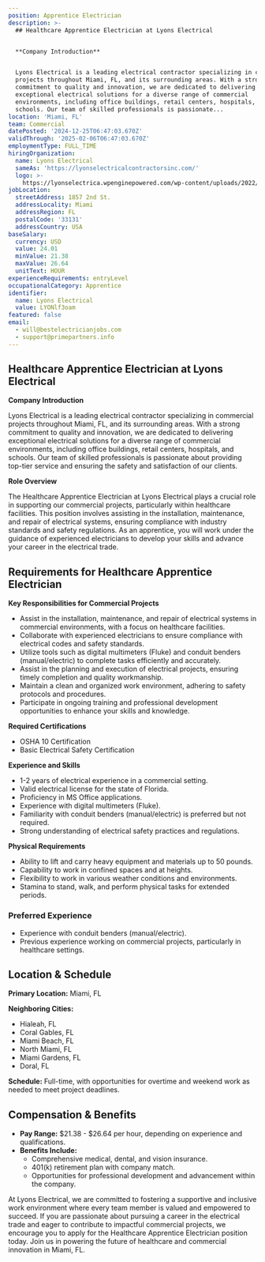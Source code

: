 ```yaml
---
position: Apprentice Electrician
description: >-
  ## Healthcare Apprentice Electrician at Lyons Electrical


  **Company Introduction**


  Lyons Electrical is a leading electrical contractor specializing in commercial
  projects throughout Miami, FL, and its surrounding areas. With a strong
  commitment to quality and innovation, we are dedicated to delivering
  exceptional electrical solutions for a diverse range of commercial
  environments, including office buildings, retail centers, hospitals, and
  schools. Our team of skilled professionals is passionate...
location: 'Miami, FL'
team: Commercial
datePosted: '2024-12-25T06:47:03.670Z'
validThrough: '2025-02-06T06:47:03.670Z'
employmentType: FULL_TIME
hiringOrganization:
  name: Lyons Electrical
  sameAs: 'https://lyonselectricalcontractorsinc.com/'
  logo: >-
    https://lyonselectrica.wpenginepowered.com/wp-content/uploads/2022/10/cropped-IMG_1061.jpg
jobLocation:
  streetAddress: 1857 2nd St.
  addressLocality: Miami
  addressRegion: FL
  postalCode: '33131'
  addressCountry: USA
baseSalary:
  currency: USD
  value: 24.01
  minValue: 21.38
  maxValue: 26.64
  unitText: HOUR
experienceRequirements: entryLevel
occupationalCategory: Apprentice
identifier:
  name: Lyons Electrical
  value: LYONlf3oam
featured: false
email:
  - will@bestelectricianjobs.com
  - support@primepartners.info
---
```




## Healthcare Apprentice Electrician at Lyons Electrical

**Company Introduction**

Lyons Electrical is a leading electrical contractor specializing in commercial projects throughout Miami, FL, and its surrounding areas. With a strong commitment to quality and innovation, we are dedicated to delivering exceptional electrical solutions for a diverse range of commercial environments, including office buildings, retail centers, hospitals, and schools. Our team of skilled professionals is passionate about providing top-tier service and ensuring the safety and satisfaction of our clients.

**Role Overview**

The Healthcare Apprentice Electrician at Lyons Electrical plays a crucial role in supporting our commercial projects, particularly within healthcare facilities. This position involves assisting in the installation, maintenance, and repair of electrical systems, ensuring compliance with industry standards and safety regulations. As an apprentice, you will work under the guidance of experienced electricians to develop your skills and advance your career in the electrical trade.

## Requirements for Healthcare Apprentice Electrician

**Key Responsibilities for Commercial Projects**

- Assist in the installation, maintenance, and repair of electrical systems in commercial environments, with a focus on healthcare facilities.
- Collaborate with experienced electricians to ensure compliance with electrical codes and safety standards.
- Utilize tools such as digital multimeters (Fluke) and conduit benders (manual/electric) to complete tasks efficiently and accurately.
- Assist in the planning and execution of electrical projects, ensuring timely completion and quality workmanship.
- Maintain a clean and organized work environment, adhering to safety protocols and procedures.
- Participate in ongoing training and professional development opportunities to enhance your skills and knowledge.

**Required Certifications**

- OSHA 10 Certification
- Basic Electrical Safety Certification

**Experience and Skills**

- 1-2 years of electrical experience in a commercial setting.
- Valid electrical license for the state of Florida.
- Proficiency in MS Office applications.
- Experience with digital multimeters (Fluke).
- Familiarity with conduit benders (manual/electric) is preferred but not required.
- Strong understanding of electrical safety practices and regulations.

**Physical Requirements**

- Ability to lift and carry heavy equipment and materials up to 50 pounds.
- Capability to work in confined spaces and at heights.
- Flexibility to work in various weather conditions and environments.
- Stamina to stand, walk, and perform physical tasks for extended periods.

### Preferred Experience

- Experience with conduit benders (manual/electric).
- Previous experience working on commercial projects, particularly in healthcare settings.

## Location & Schedule

**Primary Location:** Miami, FL

**Neighboring Cities:**

- Hialeah, FL
- Coral Gables, FL
- Miami Beach, FL
- North Miami, FL
- Miami Gardens, FL
- Doral, FL

**Schedule:** Full-time, with opportunities for overtime and weekend work as needed to meet project deadlines.

## Compensation & Benefits

- **Pay Range:** $21.38 - $26.64 per hour, depending on experience and qualifications.
- **Benefits Include:**
  - Comprehensive medical, dental, and vision insurance.
  - 401(k) retirement plan with company match.
  - Opportunities for professional development and advancement within the company.

At Lyons Electrical, we are committed to fostering a supportive and inclusive work environment where every team member is valued and empowered to succeed. If you are passionate about pursuing a career in the electrical trade and eager to contribute to impactful commercial projects, we encourage you to apply for the Healthcare Apprentice Electrician position today. Join us in powering the future of healthcare and commercial innovation in Miami, FL.
